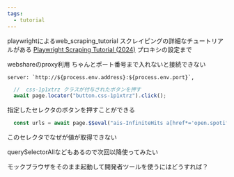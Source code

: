 ```yaml
---
tags:
  - tutorial
---
```

playwrightによるweb_scraping_tutorial
スクレイピングの詳細なチュートリアルがある
[Playwright Scraping Tutorial (2024)](https://oxylabs.io/blog/playwright-web-scraping)
プロキシの設定まで

webshareのproxy利用
ちゃんとポート番号まで入れないと接続できない
```
server: `http://${process.env.address}:${process.env.port}`,
```

```ts
  //  css-1p1xtrz クラスが付与されたボタンを押す
  await page.locator("button.css-1p1xtrz").click();
```
指定したセレクタのボタンを押すことができる

```ts
  const urls = await page.$$eval("ais-InfiniteHits a[href*='open.spotify.com']", (elements) => {
```
このセレクタでなぜが値が取得できない

querySelectorAllなどもあるので次回以降使ってみたい

モックブラウザをそのまま起動して開発者ツールを使うにはどうすれば？
